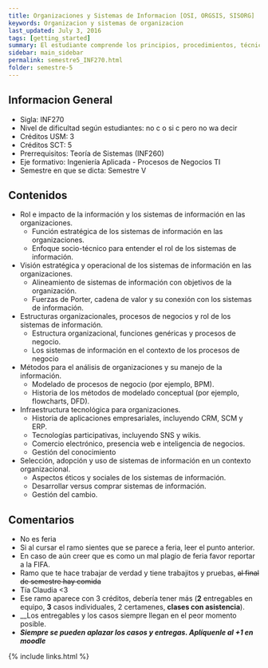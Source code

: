 ```yaml
---
title: Organizaciones y Sistemas de Informacion [OSI, ORGSIS, SISORG]
keywords: Organizacion y sistemas de organizacion
last_updated: July 3, 2016
tags: [getting_started]
summary: El estudiante comprende los principios, procedimientos, técnicas y herramientas de la informática, aplicándolos a la gestión contextualizada de las organizaciones. El estudiante evalúa de forma crítica las diversas alternativas de sistemas de información, considerando su alineación al contexto y los objetivos estratégicos de una organización.
sidebar: main_sidebar
permalink: semestre5_INF270.html
folder: semestre-5
---
```


## Informacion General
* Sigla: INF270
* Nivel de dificultad según estudiantes: no c o si c pero no wa decir
* Créditos USM: 3
* Créditos SCT: 5
* Prerrequisitos: Teoría de Sistemas (INF260)
* Eje formativo: Ingeniería Aplicada - Procesos de Negocios TI
* Semestre en que se dicta: Semestre V


## Contenidos
* Rol e impacto de la información y los sistemas de información en las organizaciones.
    * Función estratégica de los sistemas de información en las organizaciones.
    * Enfoque socio-técnico para entender el rol de los sistemas de información.
* Visión estratégica y operacional de los sistemas de información en las organizaciones.
    * Alineamiento de sistemas de información con objetivos de la organización.
    * Fuerzas de Porter, cadena de valor y su conexión con los sistemas de información.
* Estructuras organizacionales, procesos de negocios y rol de los sistemas de información.
    * Estructura organizacional, funciones genéricas y procesos de negocio.
    * Los sistemas de información en el contexto de los procesos de negocio
* Métodos para el análisis de organizaciones y su manejo de la información.
    * Modelado de procesos de negocio (por ejemplo, BPM).
    * Historia de los métodos de modelado conceptual (por ejemplo, flowcharts, DFD).
* Infraestructura tecnológica para organizaciones.
    * Historia de aplicaciones empresariales, incluyendo CRM, SCM y ERP.
    * Tecnologías participativas, incluyendo SNS y wikis.
    * Comercio electrónico, presencia web e inteligencia de negocios.
    * Gestión del conocimiento
* Selección, adopción y uso de sistemas de información en un contexto organizacional.
    * Aspectos éticos y sociales de los sistemas de información.
    * Desarrollar versus comprar sistemas de información.
    * Gestión del cambio.


## Comentarios
* No es feria
* Si al cursar el ramo sientes que se parece a feria, leer el punto anterior.
* En caso de aún creer que es como un mal plagio de feria favor reportar a la FIFA.
* Ramo que te hace trabajar de verdad y tiene trabajitos y pruebas, ~~al final de semestre hay comida~~
* Tía Claudia \<3
* Ese ramo aparece con 3 créditos, debería tener más (__2__ entregables en equipo, __3__ casos individuales, 2 certamenes, __clases con asistencia__).
* __Los entregables y los casos siempre llegan en el peor momento posible.
* ___Siempre se pueden aplazar los casos y entregas. Aplíquenle al +1 en moodle___



{% include links.html %}
